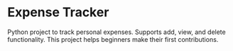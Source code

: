 # Expense Tracker
Python project to track personal expenses. Supports add, view, and delete functionality.
This project helps beginners make their first contributions.

